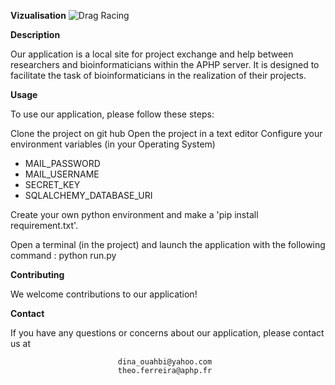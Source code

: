 **Vizualisation**
![Drag Racing](https://github.com/bioinformatic-hub-sls/aphp_webblog/blob/main/aphp_login_viz.png)

**Description**

Our application is a local site for project exchange and help between researchers and bioinformaticians within the APHP server. It is designed to facilitate the task of bioinformaticians in the realization of their projects.


**Usage**

To use our application, please follow these steps:

Clone the project on git hub 
Open the project in a text editor
Configure your environment variables (in your Operating System) 

- MAIL_PASSWORD
- MAIL_USERNAME
- SECRET_KEY
- SQLALCHEMY_DATABASE_URI

Create your own python environment and make a 'pip install requirement.txt'.

Open a terminal (in the project) and launch the application with the following command : python run.py

**Contributing**

We welcome contributions to our application! 

**Contact**

If you have any questions or concerns about our application, please contact us at


                            dina_ouahbi@yahoo.com
                            theo.ferreira@aphp.fr

